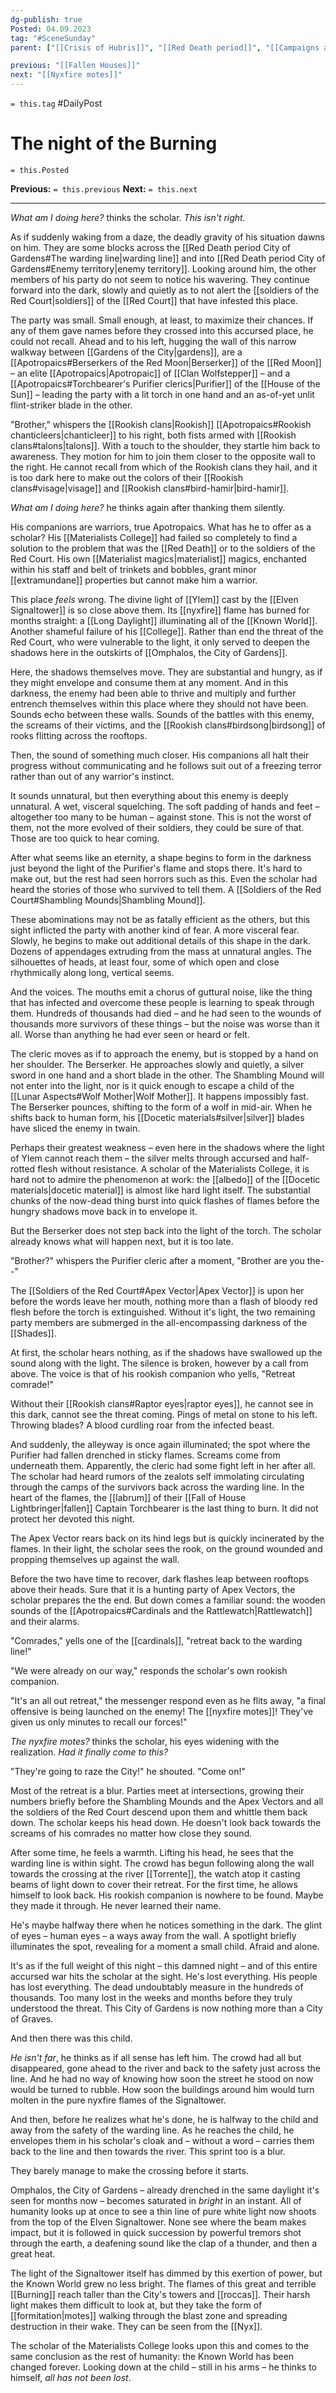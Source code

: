 ```yaml
---
dg-publish: true
Posted: 04.09.2023
tag: "#SceneSunday"
parent: ["[[Crisis of Hubris]]", "[[Red Death period]]", "[[Campaigns against the Red Court]]", "[[Burning]]"]

previous: "[[Fallen Houses]]"
next: "[[Nyxfire motes]]"
---
```

`= this.tag` #DailyPost 
# The night of the Burning
`= this.Posted`

**Previous:** `= this.previous`
**Next:** `= this.next`

---

*What am I doing here?* thinks the scholar. *This isn't right.*

As if suddenly waking from a daze, the deadly gravity of his situation dawns on him. They are some blocks across the [[Red Death period City of Gardens#The warding line|warding line]] and into [[Red Death period City of Gardens#Enemy territory|enemy territory]]. Looking around him, the other members of his party do not seem to notice his wavering. They continue forward into the dark, slowly and quietly as to not alert the [[soldiers of the Red Court|soldiers]] of the [[Red Court]] that have infested this place.

The party was small. Small enough, at least, to maximize their chances. If any of them gave names before they crossed into this accursed place, he could not recall. Ahead and to his left, hugging the wall of this narrow walkway between [[Gardens of the City|gardens]], are a [[Apotropaics#Berserkers of the Red Moon|Berserker]] of the [[Red Moon]] – an elite [[Apotropaics|Apotropaic]] of [[Clan Wolfstepper]] – and a [[Apotropaics#Torchbearer's Purifier clerics|Purifier]] of the [[House of the Sun]] – leading the party with a lit torch in one hand and an as-of-yet unlit flint-striker blade in the other.

"Brother," whispers the [[Rookish clans|Rookish]] [[Apotropaics#Rookish chanticleers|chanticleer]] to his right, both fists armed with [[Rookish clans#talons|talons]]. With a touch to the shoulder, they startle him back to awareness. They motion for him to join them closer to the opposite wall to the right. He cannot recall from which of the Rookish clans they hail, and it is too dark here to make out the colors of their [[Rookish clans#visage|visage]] and [[Rookish clans#bird-hamir|bird-hamir]].

*What am I doing here?* he thinks again after thanking them silently.

His companions are warriors, true Apotropaics. What has he to offer as a scholar? His [[Materialists College]] had failed so completely to find a solution to the problem that was the [[Red Death]] or to the soldiers of the Red Court. His own [[Materialist magics|materialist]] magics, enchanted within his staff and belt of trinkets and bobbles, grant minor [[extramundane]] properties but cannot make him a warrior.

This place *feels* wrong. The divine light of [[Ylem]] cast by the [[Elven Signaltower]] is so close above them. Its [[nyxfire]] flame has burned for months straight: a [[Long Daylight]] illuminating all of the [[Known World]]. Another shameful failure of his [[College]]. Rather than end the threat of the Red Court, who were vulnerable to the light, it only served to deepen the shadows here in the outskirts of [[Omphalos, the City of Gardens]].

Here, the shadows themselves move. They are substantial and hungry, as if they might envelope and consume them at any moment. And in this darkness, the enemy had been able to thrive and multiply and further entrench themselves within this place where they should not have been. Sounds echo between these walls. Sounds of the battles with this enemy, the screams of their victims, and the [[Rookish clans#birdsong|birdsong]] of rooks flitting across the rooftops.

Then, the sound of something much closer. His companions all halt their progress without communicating and he follows suit out of a freezing terror rather than out of any warrior's instinct.

It sounds unnatural, but then everything about this enemy is deeply unnatural. A wet, visceral squelching. The soft padding of hands and feet – altogether too many to be human – against stone. This is not the worst of them, not the more evolved of their soldiers, they could be sure of that. Those are too quick to hear coming.

After what seems like an eternity, a shape begins to form in the darkness just beyond the light of the Purifier's flame and stops there. It's hard to make out, but the rest had seen horrors such as this. Even the scholar had heard the stories of those who survived to tell them. A [[Soldiers of the Red Court#Shambling Mounds|Shambling Mound]].

These abominations may not be as fatally efficient as the others, but this sight inflicted the party with another kind of fear. A more visceral fear. Slowly, he begins to make out additional details of this shape in the dark. Dozens of appendages extruding from the mass at unnatural angles. The silhouettes of heads, at least four, some of which open and close rhythmically along long, vertical seems.

And the voices. The mouths emit a chorus of guttural noise, like the thing that has infected and overcome these people is learning to speak through them. Hundreds of thousands had died – and he had seen to the wounds of thousands more survivors of these things – but the noise was worse than it all. Worse than anything he had ever seen or heard or felt.

The cleric moves as if to approach the enemy, but is stopped by a hand on her shoulder. The Berserker. He approaches slowly and quietly, a silver sword in one hand and a short blade in the other. The Shambling Mound will not enter into the light, nor is it quick enough to escape a child of the [[Lunar Aspects#Wolf Mother|Wolf Mother]]. It happens impossibly fast. The Berserker pounces, shifting to the form of a wolf in mid-air. When he shifts back to human form, his [[Docetic materials#silver|silver]] blades have sliced the enemy in twain.

Perhaps their greatest weakness – even here in the shadows where the light of Ylem cannot reach them – the silver melts through accursed and half-rotted flesh without resistance. A scholar of the Materialists College, it is hard not to admire the phenomenon at work: the [[albedo]] of the [[Docetic materials|docetic material]] is almost like hard light itself. The substantial chunks of the now-dead thing burst into quick flashes of flames before the hungry shadows move back in to envelope it.

But the Berserker does not step back into the light of the torch. The scholar already knows what will happen next, but it is too late.

"Brother?" whispers the Purifier cleric after a moment, "Brother are you the--"

The [[Soldiers of the Red Court#Apex Vector|Apex Vector]] is upon her before the words leave her mouth, nothing more than a flash of bloody red flesh before the torch is extinguished. Without it's light, the two remaining party members are submerged in the all-encompassing darkness of the [[Shades]].

At first, the scholar hears nothing, as if the shadows have swallowed up the sound along with the light. The silence is broken, however by a call from above. The voice is that of his rookish companion who yells, "Retreat comrade!"

Without their [[Rookish clans#Raptor eyes|raptor eyes]], he cannot see in this dark, cannot see the threat coming. Pings of metal on stone to his left. Throwing blades? A blood curdling roar from the infected beast.

And suddenly, the alleyway is once again illuminated; the spot where the Purifier had fallen drenched in sticky flames. Screams come from underneath them. Apparently, the cleric had some fight left in her after all. The scholar had heard rumors of the zealots self immolating circulating through the camps of the survivors back across the warding line. In the heart of the flames, the [[labrum]] of their [[Fall of House Lightbringer|fallen]] Captain Torchbearer is the last thing to burn. It did not protect her devoted this night.

The Apex Vector rears back on its hind legs but is quickly incinerated by the flames. In their light, the scholar sees the rook, on the ground wounded and propping themselves up against the wall.

Before the two have time to recover, dark flashes leap between rooftops above their heads. Sure that it is a hunting party of Apex Vectors, the scholar prepares the the end. But down comes a familiar sound: the wooden sounds of the [[Apotropaics#Cardinals and the Rattlewatch|Rattlewatch]] and their alarms.

"Comrades," yells one of the [[cardinals]], "retreat back to the warding line!"

"We were already on our way," responds the scholar's own rookish companion.

"It's an all out retreat," the messenger respond even as he flits away, "a final offensive is being launched on the enemy! The [[nyxfire motes]]! They've given us only minutes to recall our forces!"

*The nyxfire motes?* thinks the scholar, his eyes widening with the realization. *Had it finally come to this?*

"They're going to raze the City!" he shouted. "Come on!"

Most of the retreat is a blur. Parties meet at intersections, growing their numbers briefly before the Shambling Mounds and the Apex Vectors and all the soldiers of the Red Court descend upon them and whittle them back down. The scholar keeps his head down. He doesn't look back towards the screams of his comrades no matter how close they sound.

After some time, he feels a warmth. Lifting his head, he sees that the warding line is within sight. The crowd has begun following along the wall towards the crossing at the river [[Torrente]], the watch atop it casting beams of light down to cover their retreat. For the first time, he allows himself to look back. His rookish companion is nowhere to be found. Maybe they made it through. He never learned their name.

He's maybe halfway there when he notices something in the dark. The glint of eyes – human eyes – a ways away from the wall. A spotlight briefly illuminates the spot, revealing for a moment a small child. Afraid and alone.

It's as if the full weight of this night – this damned night – and of this entire accursed war hits the scholar at the sight. He's lost everything. His people has lost everything. The dead undoubtably measure in the hundreds of thousands. Too many lost in the weeks and months before they truly understood the threat. This City of Gardens is now nothing more than a City of Graves.

And then there was this child.

*He isn't far*, he thinks as if all sense has left him. The crowd had all but disappeared, gone ahead to the river and back to the safety just across the line. And he had no way of knowing how soon the street he stood on now would be turned to rubble. How soon the buildings around him would turn molten in the pure nyxfire flames of the Signaltower.

And then, before he realizes what he's done, he is halfway to the child and away from the safety of the warding line. As he reaches the child, he envelopes them in his scholar's cloak and – without a word – carries them back to the line and then towards the river. This sprint too is a blur.

They barely manage to make the crossing before it starts.

Omphalos, the City of Gardens – already drenched in the same daylight it's seen for months now – becomes saturated in *bright* in an instant. All of humanity looks up at once to see a thin line of pure white light now shoots from the top of the Elven Signaltower. None see where the beam makes impact, but it is followed in quick succession by powerful tremors shot through the earth, a deafening sound like the clap of a thunder, and then a great heat.

The light of the Signaltower itself has dimmed by this exertion of power, but the Known World grew no less bright. The flames of this great and terrible [[Burning]] reach taller than the City's towers and [[roccas]]. Their harsh light makes them difficult to look at, but they take the form of [[formitation|motes]] walking through the blast zone and spreading destruction in their wake. They can be seen from the [[Nyx]].

The scholar of the Materialists College looks upon this and comes to the same conclusion as the rest of humanity: the Known World has been changed forever. Looking down at the child – still in his arms – he thinks to himself, *all has not been lost*.